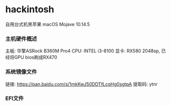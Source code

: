 # hackintosh
自用台式机黑苹果 macOS Mojave 10.14.5
### 主机硬件概述
主板: 华擎ASRock B360M Pro4
CPU: INTEL i3-8100
显卡: RX580 2048sp, 已经将GPU bios刷成RX470
### 系统镜像文件
链接: https://pan.baidu.com/s/1mkKwJ50DDTfLcqHg0sgtpA 提取码: ytnr
### EFI文件
